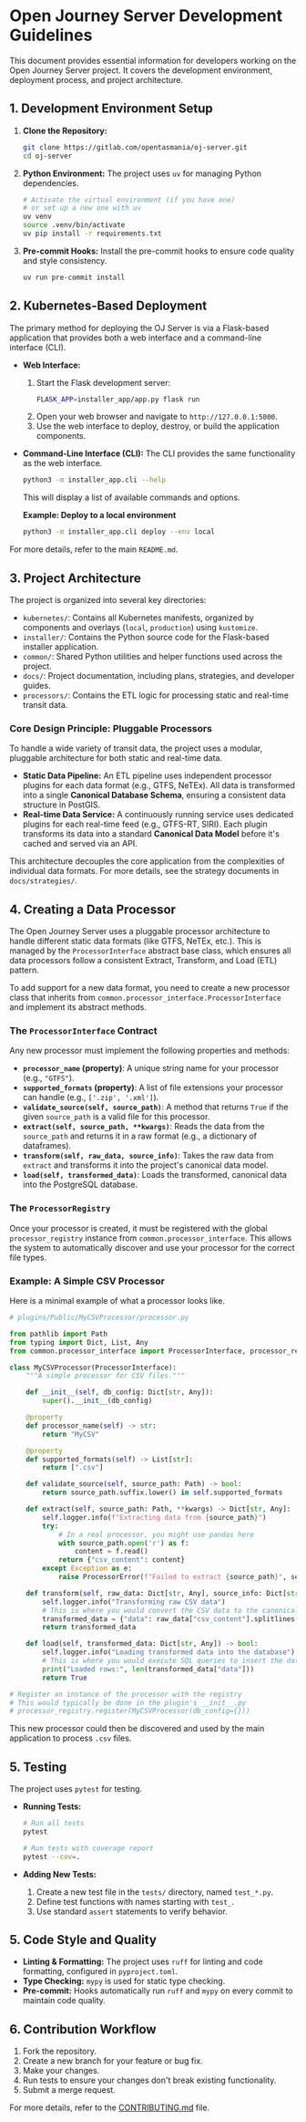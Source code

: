 # Open Journey Server Development Guidelines

This document provides essential information for developers working on the Open Journey Server project. It covers the development environment, deployment process, and project architecture.

## 1. Development Environment Setup

1.  **Clone the Repository:**
    ```bash
    git clone https://gitlab.com/opentasmania/oj-server.git
    cd oj-server
    ```

2.  **Python Environment:** The project uses `uv` for managing Python dependencies.
    ```bash
    # Activate the virtual environment (if you have one)
    # or set up a new one with uv
    uv venv
    source .venv/bin/activate
    uv pip install -r requirements.txt
    ```

3.  **Pre-commit Hooks:** Install the pre-commit hooks to ensure code quality and style consistency.
    ```bash
    uv run pre-commit install
    ```

## 2. Kubernetes-Based Deployment

The primary method for deploying the OJ Server is via a Flask-based application that provides both a web interface and a command-line interface (CLI).

*   **Web Interface:**
    1.  Start the Flask development server:
        ```bash
        FLASK_APP=installer_app/app.py flask run
        ```
    2.  Open your web browser and navigate to `http://127.0.0.1:5000`.
    3.  Use the web interface to deploy, destroy, or build the application components.

*   **Command-Line Interface (CLI):**
    The CLI provides the same functionality as the web interface.
    ```bash
    python3 -m installer_app.cli --help
    ```
    This will display a list of available commands and options.

    **Example: Deploy to a local environment**
    ```bash
    python3 -m installer_app.cli deploy --env local
    ```

For more details, refer to the main `README.md`.

## 3. Project Architecture

The project is organized into several key directories:

*   `kubernetes/`: Contains all Kubernetes manifests, organized by components and overlays (`local`, `production`) using `kustomize`.
*   `installer/`: Contains the Python source code for the Flask-based installer application.
*   `common/`: Shared Python utilities and helper functions used across the project.
*   `docs/`: Project documentation, including plans, strategies, and developer guides.
*   `processors/`: Contains the ETL logic for processing static and real-time transit data.

### Core Design Principle: Pluggable Processors

To handle a wide variety of transit data, the project uses a modular, pluggable architecture for both static and real-time data.

*   **Static Data Pipeline:** An ETL pipeline uses independent processor plugins for each data format (e.g., GTFS, NeTEx). All data is transformed into a single **Canonical Database Schema**, ensuring a consistent data structure in PostGIS.
*   **Real-time Data Service:** A continuously running service uses dedicated plugins for each real-time feed (e.g., GTFS-RT, SIRI). Each plugin transforms its data into a standard **Canonical Data Model** before it's cached and served via an API.

This architecture decouples the core application from the complexities of individual data formats. For more details, see the strategy documents in `docs/strategies/`.

## 4. Creating a Data Processor

The Open Journey Server uses a pluggable processor architecture to handle different static data formats (like GTFS, NeTEx, etc.). This is managed by the `ProcessorInterface` abstract base class, which ensures all data processors follow a consistent Extract, Transform, and Load (ETL) pattern.

To add support for a new data format, you need to create a new processor class that inherits from `common.processor_interface.ProcessorInterface` and implement its abstract methods.

### The `ProcessorInterface` Contract

Any new processor must implement the following properties and methods:

*   **`processor_name` (property)**: A unique string name for your processor (e.g., `"GTFS"`).
*   **`supported_formats` (property)**: A list of file extensions your processor can handle (e.g., `['.zip', '.xml']`).
*   **`validate_source(self, source_path)`**: A method that returns `True` if the given `source_path` is a valid file for this processor.
*   **`extract(self, source_path, **kwargs)`**: Reads the data from the `source_path` and returns it in a raw format (e.g., a dictionary of dataframes).
*   **`transform(self, raw_data, source_info)`**: Takes the raw data from `extract` and transforms it into the project's canonical data model.
*   **`load(self, transformed_data)`**: Loads the transformed, canonical data into the PostgreSQL database.

### The `ProcessorRegistry`

Once your processor is created, it must be registered with the global `processor_registry` instance from `common.processor_interface`. This allows the system to automatically discover and use your processor for the correct file types.

### Example: A Simple CSV Processor

Here is a minimal example of what a processor looks like.

```python
# plugins/Public/MyCSVProcessor/processor.py

from pathlib import Path
from typing import Dict, List, Any
from common.processor_interface import ProcessorInterface, processor_registry, ProcessorError

class MyCSVProcessor(ProcessorInterface):
    """A simple processor for CSV files."""

    def __init__(self, db_config: Dict[str, Any]):
        super().__init__(db_config)

    @property
    def processor_name(self) -> str:
        return "MyCSV"

    @property
    def supported_formats(self) -> List[str]:
        return [".csv"]

    def validate_source(self, source_path: Path) -> bool:
        return source_path.suffix.lower() in self.supported_formats

    def extract(self, source_path: Path, **kwargs) -> Dict[str, Any]:
        self.logger.info(f"Extracting data from {source_path}")
        try:
            # In a real processor, you might use pandas here
            with source_path.open('r') as f:
                content = f.read()
            return {"csv_content": content}
        except Exception as e:
            raise ProcessorError(f"Failed to extract {source_path}", self.processor_name, e)

    def transform(self, raw_data: Dict[str, Any], source_info: Dict[str, Any]) -> Dict[str, Any]:
        self.logger.info("Transforming raw CSV data")
        # This is where you would convert the CSV data to the canonical format
        transformed_data = {"data": raw_data["csv_content"].splitlines()}
        return transformed_data

    def load(self, transformed_data: Dict[str, Any]) -> bool:
        self.logger.info("Loading transformed data into the database")
        # This is where you would execute SQL queries to insert the data
        print("Loaded rows:", len(transformed_data["data"]))
        return True

# Register an instance of the processor with the registry
# This would typically be done in the plugin's __init__.py
# processor_registry.register(MyCSVProcessor(db_config={}))
```

This new processor could then be discovered and used by the main application to process `.csv` files.

## 5. Testing

The project uses `pytest` for testing.

*   **Running Tests:**
    ```bash
    # Run all tests
    pytest

    # Run tests with coverage report
    pytest --cov=.
    ```

*   **Adding New Tests:**
    1.  Create a new test file in the `tests/` directory, named `test_*.py`.
    2.  Define test functions with names starting with `test_`.
    3.  Use standard `assert` statements to verify behavior.

## 5. Code Style and Quality

*   **Linting & Formatting:** The project uses `ruff` for linting and code formatting, configured in `pyproject.toml`.
*   **Type Checking:** `mypy` is used for static type checking.
*   **Pre-commit:** Hooks automatically run `ruff` and `mypy` on every commit to maintain code quality.

## 6. Contribution Workflow

1.  Fork the repository.
2.  Create a new branch for your feature or bug fix.
3.  Make your changes.
4.  Run tests to ensure your changes don't break existing functionality.
5.  Submit a merge request.

For more details, refer to the [CONTRIBUTING.md](CONTRIBUTING.md) file.
